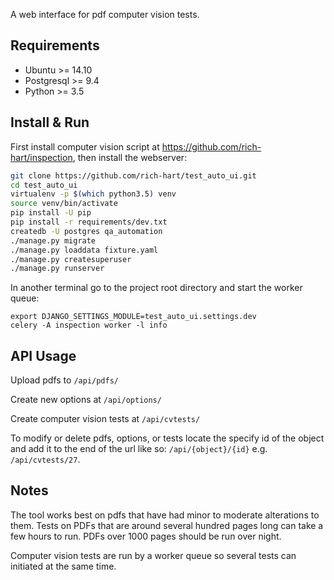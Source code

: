 A web interface for pdf computer vision tests.

## Requirements
* Ubuntu >= 14.10
* Postgresql >= 9.4
* Python >= 3.5

## Install & Run

First install computer vision script at https://github.com/rich-hart/inspection, then install the webserver:

``` .sh
git clone https://github.com/rich-hart/test_auto_ui.git
cd test_auto_ui
virtualenv -p $(which python3.5) venv
source venv/bin/activate
pip install -U pip
pip install -r requirements/dev.txt
createdb -U postgres qa_automation
./manage.py migrate
./manage.py loaddata fixture.yaml 
./manage.py createsuperuser
./manage.py runserver
```

In another terminal go to the project root directory and start the worker queue:
```
export DJANGO_SETTINGS_MODULE=test_auto_ui.settings.dev
celery -A inspection worker -l info
```

## API Usage

Upload pdfs to ``/api/pdfs/``

Create new options at ``/api/options/``

Create computer vision tests at ``/api/cvtests/``

To modify or delete pdfs, options, or tests locate the specify id of the object and add it to the end of the url like so: ``/api/{object}/{id}`` e.g. ``/api/cvtests/27``. 

## Notes

The tool works best on pdfs that have had minor to moderate alterations to them.  Tests on PDFs that are around several hundred pages long can take a few hours to run.  PDFs over 1000 pages should be run over night.

Computer vision tests are run by a worker queue so several tests can initiated at the same time.
